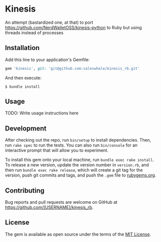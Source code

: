 # Kinesis

An attempt (bastardized one, at that) to port https://github.com/NerdWalletOSS/kinesis-python to Ruby but using threads instead of processes

## Installation

Add this line to your application's Gemfile:

```ruby
gem 'kinesis', git: 'git@github.com:saleswhale/kinesis_rb.git'
```

And then execute:

    $ bundle install

## Usage

TODO: Write usage instructions here

## Development

After checking out the repo, run `bin/setup` to install dependencies. Then, run `rake spec` to run the tests. You can also run `bin/console` for an interactive prompt that will allow you to experiment.

To install this gem onto your local machine, run `bundle exec rake install`. To release a new version, update the version number in `version.rb`, and then run `bundle exec rake release`, which will create a git tag for the version, push git commits and tags, and push the `.gem` file to [rubygems.org](https://rubygems.org).

## Contributing

Bug reports and pull requests are welcome on GitHub at https://github.com/[USERNAME]/kinesis_rb.


## License

The gem is available as open source under the terms of the [MIT License](https://opensource.org/licenses/MIT).
